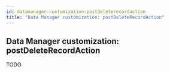 ```yaml
---
id: datamanager-customization-postdeleterecordaction
title: "Data Manager customization: postDeleteRecordAction"
---
```


## Data Manager customization: postDeleteRecordAction

TODO

